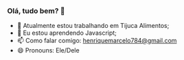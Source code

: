 ### Olá, tudo bem? 👋


- 🔭 Atualmente estou trabalhando em Tijuca Alimentos;
- 🌱 Eu estou aprendendo Javascript;
- 📫 Como falar comigo: henriquemarcelo784@gmail.com
- 😄 Pronouns: Ele/Dele


